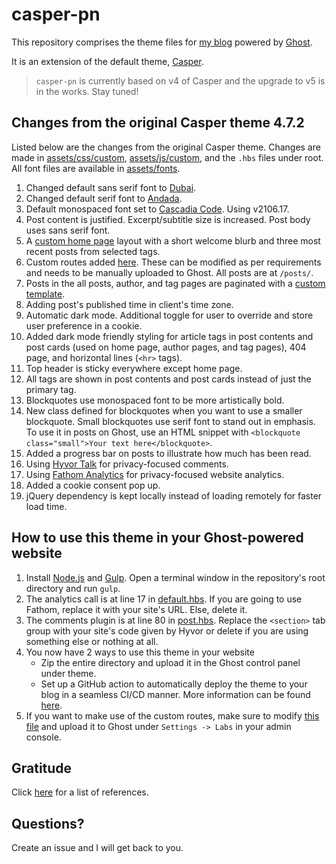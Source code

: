 # casper-pn

This repository comprises the theme files for [my blog](https://blog.pratyushnalam.com) powered by [Ghost](https://ghost.org).

It is an extension of the default theme, [Casper](https://github.com/TryGhost/Casper).

> `casper-pn` is currently based on v4 of Casper and the upgrade to v5 is in the works. Stay tuned!

## Changes from the original Casper theme 4.7.2

Listed below are the changes from the original Casper theme. Changes are made in [assets/css/custom](assets/css/custom), [assets/js/custom](assets/js/custom), and the `.hbs` files under root. All font files are available in [assets/fonts](assets/fonts).

1. Changed default sans serif font to [Dubai](https://dubaifont.com/).
2. Changed default serif font to [Andada](https://www.fontsquirrel.com/fonts/andada).
3. Default monospaced font set to [Cascadia Code](https://github.com/microsoft/cascadia-code). Using v2106.17.
4. Post content is justified. Excerpt/subtitle size is increased. Post body uses sans serif font.
5. A [custom home page](home.hbs) layout with a short welcome blurb and three most recent posts from selected tags.
6. Custom routes added [here](extras/routes.yaml). These can be modified as per requirements and needs to be manually uploaded to Ghost. All posts are at `/posts/`.
7. Posts in the all posts, author, and tag pages are paginated with a [custom template](partials/pagination.hbs).
8. Adding post's published time in client's time zone.
9. Automatic dark mode. Additional toggle for user to override and store user preference in a cookie.
10. Added dark mode friendly styling for article tags in post contents and post cards (used on home page, author pages, and tag pages), 404 page, and horizontal lines (`<hr>` tags).
11. Top header is sticky everywhere except home page.
12. All tags are shown in post contents and post cards instead of just the primary tag.
13. Blockquotes use monospaced font to be more artistically bold.
14. New class defined for blockquotes when you want to use a smaller blockquote. Small blockquotes use serif font to stand out in emphasis. To use it in posts on Ghost, use an HTML snippet with `<blockquote class="small">Your text here</blockquote>`.
15. Added a progress bar on posts to illustrate how much has been read.
16. Using [Hyvor Talk](https://talk.hyvor.com/) for privacy-focused comments.
17. Using [Fathom Analytics](https://usefathom.com/) for privacy-focused website analytics.
18. Added a cookie consent pop up.
19. jQuery dependency is kept locally instead of loading remotely for faster load time.

## How to use this theme in your Ghost-powered website

1. Install [Node.js](https://nodejs.org/) and [Gulp](https://gulpjs.com/). Open a terminal window in the repository's root directory and run `gulp`.
2. The analytics call is at line 17 in [default.hbs](default.hbs). If you are going to use Fathom, replace it with your site's URL. Else, delete it.
3. The comments plugin is at line 80 in [post.hbs](post.hbs). Replace the `<section>` tab group with your site's code given by Hyvor or delete if you are using something else or nothing at all.
4. You now have 2 ways to use this theme in your website
    * Zip the entire directory and upload it in the Ghost control panel under theme.
    * Set up a GitHub action to automatically deploy the theme to your blog in a seamless CI/CD manner. More information can be found [here](https://github.com/marketplace/actions/deploy-ghost-theme).
5. If you want to make use of the custom routes, make sure to modify [this file](extras/routes.yaml) and upload it to Ghost under `Settings -> Labs` in your admin console.

## Gratitude

Click [here](THANKS.md) for a list of references.

## Questions?

Create an issue and I will get back to you.
